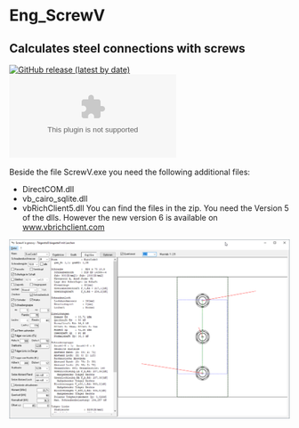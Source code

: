 # Eng_ScrewV  
## Calculates steel connections with screws  
[![GitHub release (latest by date)](https://img.shields.io/github/v/release/OlimilO1402/Eng_ScrewV?style=plastic)](https://github.com/OlimilO1402/Eng_ScrewV/releases/latest)
[![Github All Releases](https://img.shields.io/github/downloads/OlimilO1402/Eng_ScrewV/ScrewV.zip)](https://github.com/OlimilO1402/Eng_ScrewV/ScrewV.zip)  

Beside the file ScrewV.exe you need the following additional files:
* DirectCOM.dll
* vb_cairo_sqlite.dll
* vbRichClient5.dll
You can find the files in the zip. You need the Version 5 of the dlls. 
However the new version 6 is available on www.vbrichclient.com  

![ScrewV.png Image](Resources/Pictures/ScrewV.png "ScrewV.png Image")
